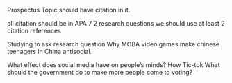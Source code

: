  Prospectus
 Topic should have citation in it. 

all citation should be in APA 7
2 research questions 
we should use at least 2 citation references

Studying to ask research question
Why MOBA video games make chinese teenagers in China antisocial. 


What effect does social media have on people’s minds?
How Tic-tok 
What should the government do to make more people come to voting?